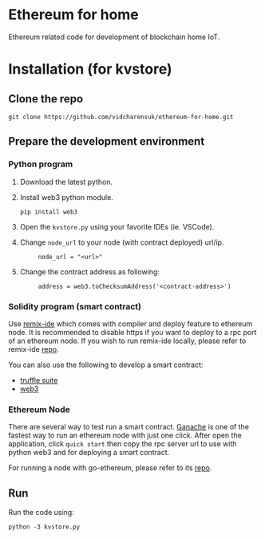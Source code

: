 # Ethereum for home
Ethereum related code for development of blockchain home IoT.

# Installation (for kvstore)
## Clone the repo
`git clone https://github.com/vidcharensuk/ethereum-for-home.git`


## Prepare the development environment
### Python program
1. Download the latest python.
2. Install web3 python module.

      `pip install web3`
3. Open the `kvstore.py` using your favorite IDEs (ie. VSCode).
4. Change `node_url` to your node (with contract deployed) url/ip.

            node_url = "<url>"
5. Change the contract address as following:

            address = web3.toChecksumAddress('<contract-address>')
### Solidity program (smart contract)
Use [remix-ide](http://remix.ethereum.org/) which comes with compiler and deploy feature to ethereum node. It is recommended to disable https if you want to deploy to a rpc port of an ethereum node.
If you wish to run remix-ide locally, please refer to remix-ide [repo](https://github.com/ethereum/remix-ide).

You can also use the following to develop a smart contract:
- [truffle suite](https://www.trufflesuite.com/)
- [web3](https://web3py.readthedocs.io/en/stable/contracts.html)
### Ethereum Node
There are several way to test run a smart contract. [Ganache](https://www.trufflesuite.com/ganache) is one of the fastest way to run an ethereum node with just one click. After open the application, click `quick start` then copy the rpc server url to use with python web3 and for deploying a smart contract.

For running a node with go-ethereum, please refer to its [repo](https://github.com/ethereum/go-ethereum).

## Run
Run the code using:

`python -3 kvstore.py` 
